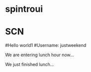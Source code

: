 # spintroui
# SCN
#Hello world1
#Username: justweekend

We are entering lunch hour now...

We just finished lunch...
